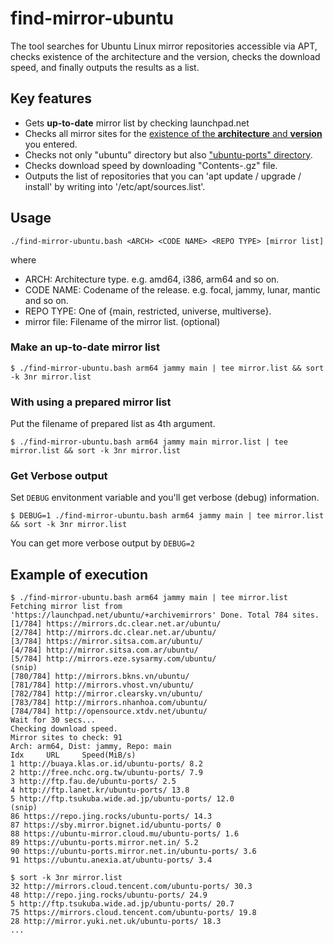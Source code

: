 # find-mirror-ubuntu

The tool searches for Ubuntu Linux mirror repositories accessible via APT, checks existence of the architecture and the version, checks the download speed, and finally outputs the results as a list.

## Key features

- Gets **up-to-date** mirror list by checking launchpad.net
- Checks all mirror sites for the <ins>existence of the **architecture** and **version**</ins> you entered.
- Checks not only "ubuntu" directory but also <ins>"ubuntu-ports" directory</ins>.
- Checks download speed by downloading "Contents-<ARCH>.gz" file.
- Outputs the list of repositories that you can 'apt update / upgrade / install' by writing into '/etc/apt/sources.list'.

## Usage

    ./find-mirror-ubuntu.bash <ARCH> <CODE NAME> <REPO TYPE> [mirror list]

where

- ARCH: Architecture type. e.g. amd64, i386, arm64 and so on.
- CODE NAME: Codename of the release. e.g. focal, jammy, lunar, mantic and so on.
- REPO TYPE: One of {main, restricted, universe, multiverse}.
- mirror file: Filename of the mirror list. (optional)

### Make an up-to-date mirror list

```console
$ ./find-mirror-ubuntu.bash arm64 jammy main | tee mirror.list && sort -k 3nr mirror.list
```

### With using a prepared mirror list

Put the filename of prepared list as 4th argument.

```console
$ ./find-mirror-ubuntu.bash arm64 jammy main mirror.list | tee mirror.list && sort -k 3nr mirror.list
```

### Get Verbose output

Set `DEBUG` envitonment variable and you'll get verbose (debug) information.

```console
$ DEBUG=1 ./find-mirror-ubuntu.bash arm64 jammy main | tee mirror.list && sort -k 3nr mirror.list
```
You can get more verbose output by `DEBUG=2`

## Example of execution

```console
$ ./find-mirror-ubuntu.bash arm64 jammy main | tee mirror.list
Fetching mirror list from 'https://launchpad.net/ubuntu/+archivemirrors' Done. Total 784 sites.
[1/784] https://mirrors.dc.clear.net.ar/ubuntu/
[2/784] http://mirrors.dc.clear.net.ar/ubuntu/
[3/784] https://mirror.sitsa.com.ar/ubuntu/
[4/784] http://mirror.sitsa.com.ar/ubuntu/
[5/784] http://mirrors.eze.sysarmy.com/ubuntu/
(snip)
[780/784] http://mirrors.bkns.vn/ubuntu/
[781/784] http://mirrors.vhost.vn/ubuntu/
[782/784] http://mirror.clearsky.vn/ubuntu/
[783/784] http://mirrors.nhanhoa.com/ubuntu/
[784/784] http://opensource.xtdv.net/ubuntu/
Wait for 30 secs...
Checking download speed.
Mirror sites to check: 91
Arch: arm64, Dist: jammy, Repo: main
Idx     URL     Speed(MiB/s)
1 http://buaya.klas.or.id/ubuntu-ports/ 8.2
2 http://free.nchc.org.tw/ubuntu-ports/ 7.9
3 http://ftp.fau.de/ubuntu-ports/ 2.5
4 http://ftp.lanet.kr/ubuntu-ports/ 13.8
5 http://ftp.tsukuba.wide.ad.jp/ubuntu-ports/ 12.0
(snip)
86 https://repo.jing.rocks/ubuntu-ports/ 14.3
87 https://sby.mirror.bignet.id/ubuntu-ports/ 0
88 https://ubuntu-mirror.cloud.mu/ubuntu-ports/ 1.6
89 https://ubuntu-ports.mirror.net.in/ 5.2
90 https://ubuntu-ports.mirror.net.in/ubuntu-ports/ 3.6
91 https://ubuntu.anexia.at/ubuntu-ports/ 3.4

$ sort -k 3nr mirror.list
32 http://mirrors.cloud.tencent.com/ubuntu-ports/ 30.3
48 http://repo.jing.rocks/ubuntu-ports/ 24.9
5 http://ftp.tsukuba.wide.ad.jp/ubuntu-ports/ 20.7
75 https://mirrors.cloud.tencent.com/ubuntu-ports/ 19.8
28 http://mirror.yuki.net.uk/ubuntu-ports/ 18.3
...
```
